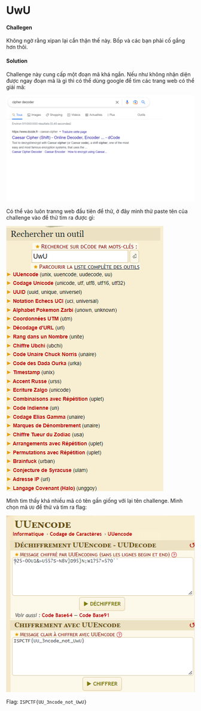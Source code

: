# UwU
#### Challegen

Không ngờ rằng xipan lại cẩn thận thế này. Bốp và các bạn phải cố gắng hơn thôi.

#### Solution

Challenge này cung cấp một đoạn mã khá ngắn. Nếu như không nhận diện được ngay đoạn mã là gì thì có thể dùng google để tìm các trang web có thể giải mã:

![search](1.png)

Có thể vào luôn tranng web đầu tiên để thử, ở đây mình thử paste tên của challenge vào để thử tìm ra được gì:

![search](2.png)

Mình tìm thấy khá nhiều mã có tên gần giống với lại tên challenge. Mình chọn mã `UU` để thử và tìm ra flag:

![search](3.png)

Flag: `ISPCTF{UU_3ncode_not_UwU}`
